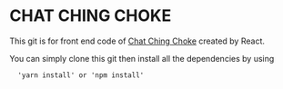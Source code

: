 # CHAT CHING CHOKE

This git is for front end code of [Chat Ching Choke](https://chatchingchoke.club) created by React.

You can simply clone this git then install all the dependencies by using
```
  'yarn install' or 'npm install'
```
